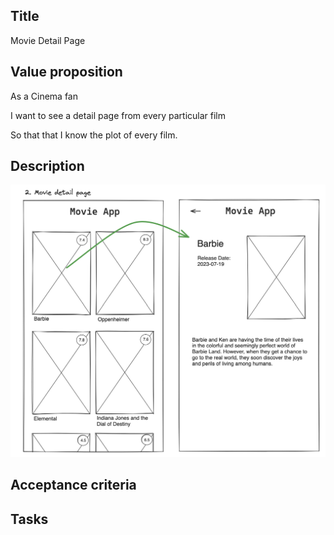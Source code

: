 ## Title

Movie Detail Page

## Value proposition

As a Cinema fan

I want to see a detail page from every particular film

So that that I know the plot of every film.

## Description

![wireframe](./assets/scribble-movie-detail-page.png)

## Acceptance criteria

## Tasks
